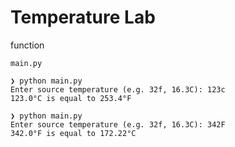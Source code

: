 # Temperature Lab

function

`main.py`

```
❯ python main.py
Enter source temperature (e.g. 32f, 16.3C): 123c
123.0°C is equal to 253.4°F
```

```
❯ python main.py
Enter source temperature (e.g. 32f, 16.3C): 342F
342.0°F is equal to 172.22°C
```
